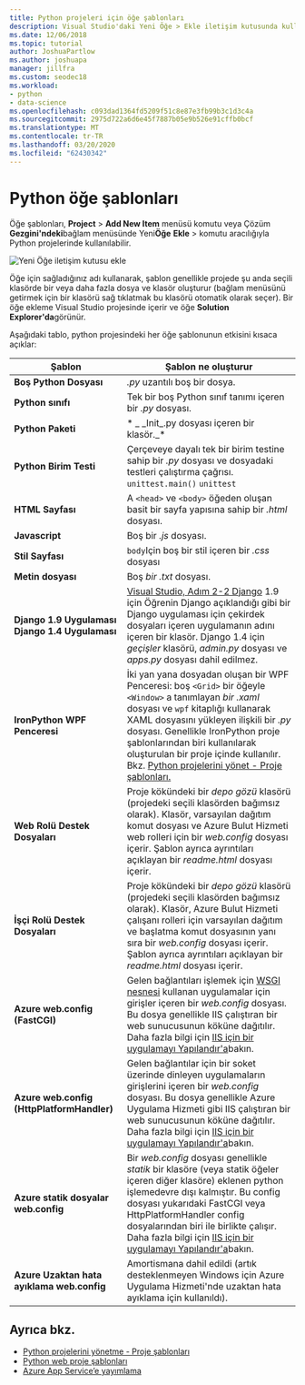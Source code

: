 ```yaml
---
title: Python projeleri için öğe şablonları
description: Visual Studio'daki Yeni Öğe > Ekle iletişim kutusunda kullanılabilen Python projesi için madde şablonlarının başvuru listesi.
ms.date: 12/06/2018
ms.topic: tutorial
author: JoshuaPartlow
ms.author: joshuapa
manager: jillfra
ms.custom: seodec18
ms.workload:
- python
- data-science
ms.openlocfilehash: c093dad1364fd5209f51c8e87e3fb99b3c1d3c4a
ms.sourcegitcommit: 2975d722a6d6e45f7887b05e9b526e91cffb0bcf
ms.translationtype: MT
ms.contentlocale: tr-TR
ms.lasthandoff: 03/20/2020
ms.locfileid: "62430342"
---
```

# <a name="python-item-templates"></a>Python öğe şablonları

Öğe şablonları, **Project** > **Add New Item** menüsü komutu veya Çözüm **Gezgini'ndeki**bağlam menüsünde Yeni**Öğe** **Ekle** > komutu aracılığıyla Python projelerinde kullanılabilir.

![Yeni Öğe iletişim kutusu ekle](media/project-item-templates.png)

Öğe için sağladığınız adı kullanarak, şablon genellikle projede şu anda seçili klasörde bir veya daha fazla dosya ve klasör oluşturur (bağlam menüsünü getirmek için bir klasörü sağ tıklatmak bu klasörü otomatik olarak seçer). Bir öğe ekleme Visual Studio projesinde içerir ve öğe **Solution Explorer'da**görünür.

Aşağıdaki tablo, python projesindeki her öğe şablonunun etkisini kısaca açıklar:

| Şablon | Şablon ne oluşturur |
| --- | --- |
| **Boş Python Dosyası** | *.py* uzantılı boş bir dosya. |
| **Python sınıfı** | Tek bir boş Python sınıf tanımı içeren bir *.py* dosyası. |
| **Python Paketi** | * \_ \_Init\_.py dosyası içeren bir klasör.\_* |
| **Python Birim Testi** | Çerçeveye dayalı tek bir birim testine sahip bir *.py* dosyası ve dosyadaki testleri çalıştırma çağrısı. `unittest.main()` `unittest` |
| **HTML Sayfası** | A `<head>` ve `<body>` öğeden oluşan basit bir sayfa yapısına sahip bir *.html* dosyası. |
| **Javascript** | Boş bir *.js* dosyası. |
| **Stil Sayfası** | `body`Için boş bir stil içeren bir *.css* dosyası |
| **Metin dosyası** | Boş *bir .txt* dosyası. |
| **Django 1.9 Uygulaması**<br/>**Django 1.4 Uygulaması** | [Visual Studio, Adım 2-2 Django](learn-django-in-visual-studio-step-02-create-an-app.md#step-2-1-create-an-app-with-a-default-structure) 1.9 için Öğrenin Django açıklandığı gibi bir Django uygulaması için çekirdek dosyaları içeren uygulamanın adını içeren bir klasör. Django 1.4 için *geçişler* klasörü, *admin.py* dosyası ve *apps.py* dosyası dahil edilmez. |
| **IronPython WPF Penceresi** | İki yan yana dosyadan oluşan bir WPF Penceresi: boş `<Grid>` bir öğeyle `<Window>` a tanımlayan *bir .xaml* dosyası ve `wpf` kitaplığı kullanarak XAML dosyasını yükleyen ilişkili bir *.py* dosyası. Genellikle IronPython proje şablonlarından biri kullanılarak oluşturulan bir proje içinde kullanılır. Bkz. [Python projelerini yönet - Proje şablonları.](managing-python-projects-in-visual-studio.md#project-templates) |
| **Web Rolü Destek Dosyaları** | Proje kökündeki bir *depo gözü* klasörü (projedeki seçili klasörden bağımsız olarak). Klasör, varsayılan dağıtım komut dosyası ve Azure Bulut Hizmeti web rolleri için bir *web.config* dosyası içerir. Şablon ayrıca ayrıntıları açıklayan bir *readme.html* dosyası içerir. |
| **İşçi Rolü Destek Dosyaları** | Proje kökündeki bir *depo gözü* klasörü (projedeki seçili klasörden bağımsız olarak). Klasör, Azure Bulut Hizmeti çalışanı rolleri için varsayılan dağıtım ve başlatma komut dosyasının yanı sıra bir *web.config* dosyası içerir. Şablon ayrıca ayrıntıları açıklayan bir *readme.html* dosyası içerir. |
| **Azure web.config (FastCGI)** | Gelen bağlantıları işlemek için [WSGI nesnesi](https://wsgi.readthedocs.io/en/latest/) kullanan uygulamalar için girişler içeren bir *web.config* dosyası. Bu dosya genellikle IIS çalıştıran bir web sunucusunun köküne dağıtılır. Daha fazla bilgi için [IIS için bir uygulamayı Yapılandır'a](configure-web-apps-for-iis-windows.md)bakın. |
| **Azure web.config (HttpPlatformHandler)** | Gelen bağlantılar için bir soket üzerinde dinleyen uygulamaların girişlerini içeren bir *web.config* dosyası. Bu dosya genellikle Azure Uygulama Hizmeti gibi IIS çalıştıran bir web sunucusunun köküne dağıtılır. Daha fazla bilgi için [IIS için bir uygulamayı Yapılandır'a](configure-web-apps-for-iis-windows.md)bakın. |
| **Azure statik dosyalar web.config** | Bir *web.config* dosyası genellikle *statik* bir klasöre (veya statik öğeler içeren diğer klasöre) eklenen python işlemedevre dışı kalmıştır. Bu config dosyası yukarıdaki FastCGI veya HttpPlatformHandler config dosyalarından biri ile birlikte çalışır. Daha fazla bilgi için [IIS için bir uygulamayı Yapılandır'a](configure-web-apps-for-iis-windows.md)bakın. |
| **Azure Uzaktan hata ayıklama web.config** | Amortismana dahil edildi (artık desteklenmeyen Windows için Azure Uygulama Hizmeti'nde uzaktan hata ayıklama için kullanıldı). |

## <a name="see-also"></a>Ayrıca bkz.

- [Python projelerini yönetme - Proje şablonları](managing-python-projects-in-visual-studio.md#project-templates)
- [Python web proje şablonları](python-web-application-project-templates.md)
- [Azure App Service’e yayımlama](publishing-python-web-applications-to-azure-from-visual-studio.md)
